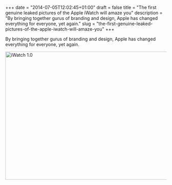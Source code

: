 +++
date = "2014-07-05T12:02:45+01:00"
draft = false
title = "The first genuine leaked pictures of the Apple iWatch will amaze you"
description = "By bringing together gurus of branding and design, Apple has changed everything for everyone, yet again."
slug = "the-first-genuine-leaked-pictures-of-the-apple-iwatch-will-amaze-you"
+++

By bringing together gurus of branding and design, Apple has changed everything for everyone, yet again.

<img src="https://s3-eu-west-1.amazonaws.com/conoroneill.net/wp-content/uploads/2014/07/iWatch.jpg" alt="iWatch 1.0" style="width: 600px; height:401px;"/>

